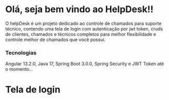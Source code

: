 <h1>Olá, seja bem vindo ao HelpDesk!!</h1>
<p>O helpDesk é um projeto dedicado ao controle de chamados para suporte técnico,
  contendo uma tela de login com autenticação por jwt token, cruds de clientes, chamados e técnicos completos para melhor flexibilidade e controle melhor de chamados que você possui.</p>

<h3>Tecnologias</h3>
<p>Angular 13.2.0, Java 17, Spring Boot 3.0.0, Spring Security e JWT Token até o momento...</p>

<h1>Tela de login</h1>
<div allign="center">
  
</div>
